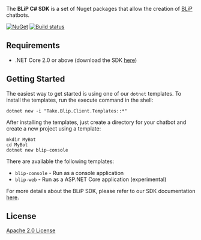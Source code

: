 
The **BLiP C# SDK** is a set of Nuget packages that allow the creation of [BLiP](https://blip.ai/) chatbots.

<a href="https://www.nuget.org/packages/Take.Blip.Client/" rel="Take.Blip.Client">![NuGet](https://img.shields.io/nuget/v/Take.Blip.Client.svg)</a> [![Build status](https://ci.appveyor.com/api/projects/status/xj8p4kqk2d5nw17h?svg=true)](https://ci.appveyor.com/project/Take/blip-sdk-csharp)

## Requirements

- .NET Core 2.0 or above (download the SDK [here](https://dot.net/core))

## Getting Started

The easiest way to get started is using one of our `dotnet` templates. To install the templates, run the execute command in the shell:

```
dotnet new -i "Take.Blip.Client.Templates::*"
```

After installing the templates, just create a directory for your chatbot and create a new project using a template:

```
mkdir MyBot
cd MyBot
dotnet new blip-console
```

There are available the following templates:
- `blip-console` - Run as a console application
- `blip-web` - Run as a ASP.NET Core application (experimental)

For more details about the BLiP SDK, please refer to our SDK documentation [here](https://docs.blip.ai/#sdk).

## License

[Apache 2.0 License](https://github.com/takenet/blip-sdk-csharp/blob/master/LICENSE)
